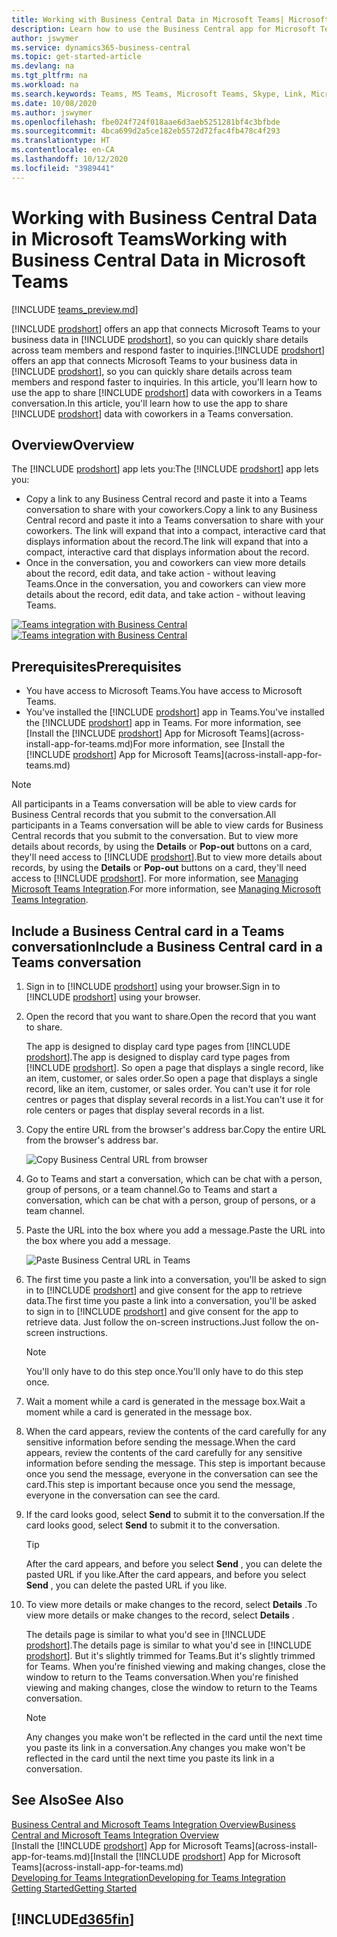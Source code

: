 ```yaml
---
title: Working with Business Central Data in Microsoft Teams| Microsoft Docs
description: Learn how to use the Business Central app for Microsoft Teams.
author: jswymer
ms.service: dynamics365-business-central
ms.topic: get-started-article
ms.devlang: na
ms.tgt_pltfrm: na
ms.workload: na
ms.search.keywords: Teams, MS Teams, Microsoft Teams, Skype, Link, Microsoft 365, collaborate, collaboration, teamwork
ms.date: 10/08/2020
ms.author: jswymer
ms.openlocfilehash: fbe024f724f018aae6d3aeb5251281bf4c3bfbde
ms.sourcegitcommit: 4bca699d2a5ce182eb5572d72fac4fb478c4f293
ms.translationtype: HT
ms.contentlocale: en-CA
ms.lasthandoff: 10/12/2020
ms.locfileid: "3989441"
---
```

# <a name="working-with-business-central-data-in-microsoft-teams"></a><span data-ttu-id="61ed2-103">Working with Business Central Data in Microsoft Teams</span><span class="sxs-lookup"><span data-stu-id="61ed2-103">Working with Business Central Data in Microsoft Teams</span></span>

[!INCLUDE [teams_preview.md](includes/teams_preview.md)]

<span data-ttu-id="61ed2-104">[!INCLUDE [prodshort](includes/prodshort.md)] offers an app that connects Microsoft Teams to your business data in [!INCLUDE [prodshort](includes/prodshort.md)], so you can quickly share details across team members and respond faster to inquiries.</span><span class="sxs-lookup"><span data-stu-id="61ed2-104">[!INCLUDE [prodshort](includes/prodshort.md)] offers an app that connects Microsoft Teams to your business data in [!INCLUDE [prodshort](includes/prodshort.md)], so you can quickly share details across team members and respond faster to inquiries.</span></span> <span data-ttu-id="61ed2-105">In this article, you'll learn how to use the app to share [!INCLUDE [prodshort](includes/prodshort.md)] data with coworkers in a Teams conversation.</span><span class="sxs-lookup"><span data-stu-id="61ed2-105">In this article, you'll learn how to use the app to share [!INCLUDE [prodshort](includes/prodshort.md)] data with coworkers in a Teams conversation.</span></span>

## <a name="overview"></a><span data-ttu-id="61ed2-106">Overview</span><span class="sxs-lookup"><span data-stu-id="61ed2-106">Overview</span></span>

<span data-ttu-id="61ed2-107">The [!INCLUDE [prodshort](includes/prodshort.md)] app lets you:</span><span class="sxs-lookup"><span data-stu-id="61ed2-107">The [!INCLUDE [prodshort](includes/prodshort.md)] app lets you:</span></span>

- <span data-ttu-id="61ed2-108">Copy a link to any Business Central record and paste it into a Teams conversation to share with your coworkers.</span><span class="sxs-lookup"><span data-stu-id="61ed2-108">Copy a link to any Business Central record and paste it into a Teams conversation to share with your coworkers.</span></span> <span data-ttu-id="61ed2-109">The link will expand that into a compact, interactive card that displays information about the record.</span><span class="sxs-lookup"><span data-stu-id="61ed2-109">The link will expand that into a compact, interactive card that displays information about the record.</span></span>
- <span data-ttu-id="61ed2-110">Once in the conversation, you and coworkers can view more details about the record, edit data, and take action - without leaving Teams.</span><span class="sxs-lookup"><span data-stu-id="61ed2-110">Once in the conversation, you and coworkers can view more details about the record, edit data, and take action - without leaving Teams.</span></span>

<span data-ttu-id="61ed2-111">[![Teams integration with Business Central](media/teams-intro-v3.png)](media/teams-intro-v3.png#lightbox)</span><span class="sxs-lookup"><span data-stu-id="61ed2-111">[![Teams integration with Business Central](media/teams-intro-v3.png)](media/teams-intro-v3.png#lightbox)</span></span>

## <a name="prerequisites"></a><span data-ttu-id="61ed2-112">Prerequisites</span><span class="sxs-lookup"><span data-stu-id="61ed2-112">Prerequisites</span></span>

- <span data-ttu-id="61ed2-113">You have access to Microsoft Teams.</span><span class="sxs-lookup"><span data-stu-id="61ed2-113">You have access to Microsoft Teams.</span></span>
- <span data-ttu-id="61ed2-114">You've installed the [!INCLUDE [prodshort](includes/prodshort.md)] app in Teams.</span><span class="sxs-lookup"><span data-stu-id="61ed2-114">You've installed the [!INCLUDE [prodshort](includes/prodshort.md)] app in Teams.</span></span> <span data-ttu-id="61ed2-115">For more information, see [Install the [!INCLUDE [prodshort](includes/prodshort.md)] App for Microsoft Teams](across-install-app-for-teams.md)</span><span class="sxs-lookup"><span data-stu-id="61ed2-115">For more information, see [Install the [!INCLUDE [prodshort](includes/prodshort.md)] App for Microsoft Teams](across-install-app-for-teams.md)</span></span>

> [!NOTE]
> <span data-ttu-id="61ed2-116">All participants in a Teams conversation will be able to view cards for Business Central records that you submit to the conversation.</span><span class="sxs-lookup"><span data-stu-id="61ed2-116">All participants in a Teams conversation will be able to view cards for Business Central records that you submit to the conversation.</span></span> <span data-ttu-id="61ed2-117">But to view more details about records, by using the **Details** or **Pop-out** buttons on a card, they'll need access to [!INCLUDE [prodshort](includes/prodshort.md)].</span><span class="sxs-lookup"><span data-stu-id="61ed2-117">But to view more details about records, by using the **Details** or **Pop-out** buttons on a card, they'll need access to [!INCLUDE [prodshort](includes/prodshort.md)].</span></span> <span data-ttu-id="61ed2-118">For more information, see [Managing Microsoft Teams Integration](admin-teams-integration.md#minimum-requirements-1).</span><span class="sxs-lookup"><span data-stu-id="61ed2-118">For more information, see [Managing Microsoft Teams Integration](admin-teams-integration.md#minimum-requirements-1).</span></span>
<!--
- People You and your coworkers have the following permissions in [!INCLUDE [prodshort](includes/prodshort.md)]
  - To paste a [!INCLUDE [prodshort](includes/prodshort.md)] link into a Teams conversation and have it expand into a card, you have to have at least permission to view the page and its data.
  - Once a card is submitted into a conversation, any user in that conversation can view that card without having permission to Business Central.
  - For other users to view more details from card, they must also have view permission, as a minimum, to the page and its data. If they want to change data, they'll need modify permissions.

  Setting up permissions is typically done by an administrator. For more information, see [Managing Microsoft Teams Integration](admin-teams-integration.md).-->

## <a name="include-a-business-central-card-in-a-teams-conversation"></a><span data-ttu-id="61ed2-119">Include a Business Central card in a Teams conversation</span><span class="sxs-lookup"><span data-stu-id="61ed2-119">Include a Business Central card in a Teams conversation</span></span>

1. <span data-ttu-id="61ed2-120">Sign in to [!INCLUDE [prodshort](includes/prodshort.md)] using your browser.</span><span class="sxs-lookup"><span data-stu-id="61ed2-120">Sign in to [!INCLUDE [prodshort](includes/prodshort.md)] using your browser.</span></span>
2. <span data-ttu-id="61ed2-121">Open the record that you want to share.</span><span class="sxs-lookup"><span data-stu-id="61ed2-121">Open the record that you want to share.</span></span>

    <span data-ttu-id="61ed2-122">The app is designed to display card type pages from [!INCLUDE [prodshort](includes/prodshort.md)].</span><span class="sxs-lookup"><span data-stu-id="61ed2-122">The app is designed to display card type pages from [!INCLUDE [prodshort](includes/prodshort.md)].</span></span> <span data-ttu-id="61ed2-123">So open a page that displays a single record, like an item, customer, or sales order.</span><span class="sxs-lookup"><span data-stu-id="61ed2-123">So open a page that displays a single record, like an item, customer, or sales order.</span></span> <span data-ttu-id="61ed2-124">You can't use it for role centres or pages that display several records in a list.</span><span class="sxs-lookup"><span data-stu-id="61ed2-124">You can't use it for role centers or pages that display several records in a list.</span></span>

3. <span data-ttu-id="61ed2-125">Copy the entire URL from the browser's address bar.</span><span class="sxs-lookup"><span data-stu-id="61ed2-125">Copy the entire URL from the browser's address bar.</span></span>

   ![Copy Business Central URL from browser](media/teams-url.png)
4. <span data-ttu-id="61ed2-127">Go to Teams and start a conversation, which can be chat with a person, group of persons, or a team channel.</span><span class="sxs-lookup"><span data-stu-id="61ed2-127">Go to Teams and start a conversation, which can be chat with a person, group of persons, or a team channel.</span></span>

    <!--Teams imposes a few limitations here eg. you cannot unfurl a link during a Voice/Video call :/ We should probably only mention this in a Troubleshooting section (and i hope it will also be fixed soon)-->
5. <span data-ttu-id="61ed2-128">Paste the URL into the box where you add a message.</span><span class="sxs-lookup"><span data-stu-id="61ed2-128">Paste the URL into the box where you add a message.</span></span>

   ![Paste Business Central URL in Teams](media/teams-paste-url.png)
6. <span data-ttu-id="61ed2-130">The first time you paste a link into a conversation, you'll be asked to sign in to [!INCLUDE [prodshort](includes/prodshort.md)] and give consent for the app to retrieve data.</span><span class="sxs-lookup"><span data-stu-id="61ed2-130">The first time you paste a link into a conversation, you'll be asked to sign in to [!INCLUDE [prodshort](includes/prodshort.md)] and give consent for the app to retrieve data.</span></span> <span data-ttu-id="61ed2-131">Just follow the on-screen instructions.</span><span class="sxs-lookup"><span data-stu-id="61ed2-131">Just follow the on-screen instructions.</span></span>

    > [!NOTE]
    > <span data-ttu-id="61ed2-132">You'll only have to do this step once.</span><span class="sxs-lookup"><span data-stu-id="61ed2-132">You'll only have to do this step once.</span></span>

7. <span data-ttu-id="61ed2-133">Wait a moment while a card is generated in the message box.</span><span class="sxs-lookup"><span data-stu-id="61ed2-133">Wait a moment while a card is generated in the message box.</span></span>

8. <span data-ttu-id="61ed2-134">When the card appears, review the contents of the card carefully for any sensitive information before sending the message.</span><span class="sxs-lookup"><span data-stu-id="61ed2-134">When the card appears, review the contents of the card carefully for any sensitive information before sending the message.</span></span> <span data-ttu-id="61ed2-135">This step is important because once you send the message, everyone in the conversation can see the card.</span><span class="sxs-lookup"><span data-stu-id="61ed2-135">This step is important because once you send the message, everyone in the conversation can see the card.</span></span>

9. <span data-ttu-id="61ed2-136">If the card looks good, select **Send** to submit it to the conversation.</span><span class="sxs-lookup"><span data-stu-id="61ed2-136">If the card looks good, select **Send** to submit it to the conversation.</span></span>

    > [!TIP]
    > <span data-ttu-id="61ed2-137">After the card appears, and before you select **Send** , you can delete the pasted URL if you like.</span><span class="sxs-lookup"><span data-stu-id="61ed2-137">After the card appears, and before you select **Send** , you can delete the pasted URL if you like.</span></span>

10. <span data-ttu-id="61ed2-138">To view more details or make changes to the record, select **Details** .</span><span class="sxs-lookup"><span data-stu-id="61ed2-138">To view more details or make changes to the record, select **Details** .</span></span>

    <span data-ttu-id="61ed2-139">The details page is similar to what you'd see in [!INCLUDE [prodshort](includes/prodshort.md)].</span><span class="sxs-lookup"><span data-stu-id="61ed2-139">The details page is similar to what you'd see in [!INCLUDE [prodshort](includes/prodshort.md)].</span></span> <span data-ttu-id="61ed2-140">But it's slightly trimmed for Teams.</span><span class="sxs-lookup"><span data-stu-id="61ed2-140">But it's slightly trimmed for Teams.</span></span> <span data-ttu-id="61ed2-141">When you're finished viewing and making changes, close the window to return to the Teams conversation.</span><span class="sxs-lookup"><span data-stu-id="61ed2-141">When you're finished viewing and making changes, close the window to return to the Teams conversation.</span></span>

    > [!NOTE]
    > <span data-ttu-id="61ed2-142">Any changes you make won't be reflected in the card until the next time you paste its link in a conversation.</span><span class="sxs-lookup"><span data-stu-id="61ed2-142">Any changes you make won't be reflected in the card until the next time you paste its link in a conversation.</span></span>

## <a name="see-also"></a><span data-ttu-id="61ed2-143">See Also</span><span class="sxs-lookup"><span data-stu-id="61ed2-143">See Also</span></span>

[<span data-ttu-id="61ed2-144">Business Central and Microsoft Teams Integration Overview</span><span class="sxs-lookup"><span data-stu-id="61ed2-144">Business Central and Microsoft Teams Integration Overview</span></span>](across-teams-overview.md)  
<span data-ttu-id="61ed2-145">[Install the [!INCLUDE [prodshort](includes/prodshort.md)] App for Microsoft Teams](across-install-app-for-teams.md)</span><span class="sxs-lookup"><span data-stu-id="61ed2-145">[Install the [!INCLUDE [prodshort](includes/prodshort.md)] App for Microsoft Teams](across-install-app-for-teams.md)</span></span>  
[<span data-ttu-id="61ed2-146">Developing for Teams Integration</span><span class="sxs-lookup"><span data-stu-id="61ed2-146">Developing for Teams Integration</span></span>](/dynamics365/business-central/dev-itpro/developer/devenv-develop-for-teams)  
[<span data-ttu-id="61ed2-147">Getting Started</span><span class="sxs-lookup"><span data-stu-id="61ed2-147">Getting Started</span></span>](product-get-started.md)  

## [!INCLUDE[d365fin](includes/free_trial_md.md)]  
